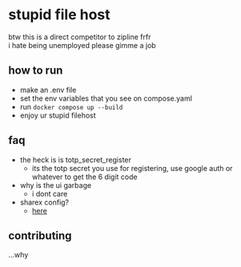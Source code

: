 # stupid file host
btw this is a direct competitor to zipline frfr<br>
i hate being unemployed please gimme a job

## how to run
- make an .env file
- set the env variables that you see on compose.yaml
- run `docker compose up --build`
- enjoy ur stupid filehost

## faq
- the heck is is totp_secret_register
    - its the totp secret you use for registering, use google auth or whatever to get the 6 digit code
- why is the ui garbage
    - i dont care
- sharex config?
    - [here](/sharexconfig.txt)

## contributing
...why
